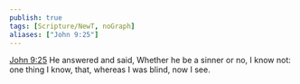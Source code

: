 ```yaml
---
publish: true
tags: [Scripture/NewT, noGraph]
aliases: ["John 9:25"]
---
```

[John 9:25](https://churchofjesuschrist.org/study/scriptures/nt/john/9?lang=eng&id=p25#p25) He answered and said, Whether he be a sinner or no, I know not: one thing I know, that, whereas I was blind, now I see.
